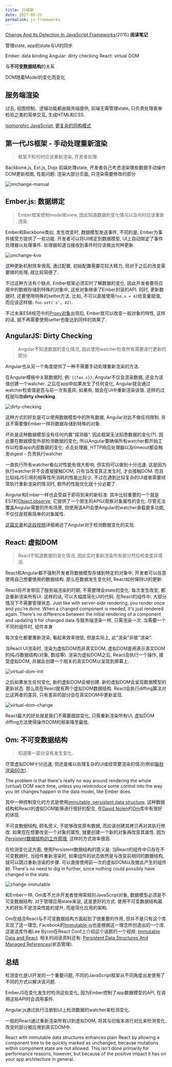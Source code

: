 ```yaml
---
title: JS框架
date: 2017-08-25
permalink: js-frameworks
---
```


[Change And Its Detection In JavaScript Frameworks](http://teropa.info/blog/2015/03/02/change-and-its-detection-in-javascript-frameworks.html)(2015) **阅读笔记**

<!-- more -->

管理state, app的state与UI的同步

Ember: data binding
Angular: dirty checking
React: virtual DOM

与**不可变数据结构**的关系

DOM随着Model的变化而变化

## 服务端渲染

过去, 视图控制、逻辑功能都由服务端提供, 前端无需管理state, 只负责处理表单检验之类的简单交互, 生成HTML和CSS. 
 

[Isomorphic JavaScript](http://isomorphic.net/), [更复杂的同构模式](https://signalvnoise.com/posts/3112-how-basecamp-next-got-to-be-so-damn-fast-without-using-much-client-side-ui)


## 第一代JS框架 - 手动处理重新渲染

> 框架不知何时应该重新渲染, 开发者处理.

Backbone.js, Ext.js, Dojo 前端处理state, 开发者自己考虑渲染哪些数据手动操作DOM更新视图, 性能问题: 渲染大部分页面, 只渲染需要修改的部分

![onchange-manual](http://teropa.info/images/onchange_manual.svg)


## Ember.js: 数据绑定

> Ember框架控制model和view, 因此知道数据的变化情况以及何时应该重新渲染

Ember和Backbone类似, 发生改变时, 数据模型发送事件, 不同的是, Ember为事件接受方提供了一些功能. 开发者可以将UI绑定到数据模型, UI上自动绑定了事件处理器以处理事件. 处理器知道当接收到事件时应该做出何种更新. 

![onchange-kvo](http://teropa.info/images/onchange_kvo.svg)

这种更新机制效率很高, 通过配置, 初始配置需要花较大精力, 但对于之后的改变需要做的处理, 就比较简便了. 

不过这种方法有个缺点, Ember框架必须实时了解数据的变化. 因此开发者要将应用中的数据存储到特殊的对象中, 这些对象继承了Ember封装的API. 同时, 更新数据时, 还要使用特殊的setter方法. 比如, 不可以直接使用`foo.x = 42`给变量赋值, 而应该这样做: `foo.set('x', 42)`.

不过未来ES6规范中的[Proxy对象](https://developer.mozilla.org/en/docs/Web/JavaScript/Reference/Global_Objects/Proxy)出现后, Ember就可以改变一般对象的特性, 这样的话, 就不再需要使用setter也能达到同样的效果了.

## AngularJS: Dirty Checking

> Angular不知道数据的变化情况, 因此使用watcher检查所有需要进行更新的部分.

Angular也从另一个角度提供了一种不需要手动处理重新渲染的方法.

在Angular模板中关联数据时, 例: `{{foo.x}}`, Angular不仅会渲染数据, 还会为该值创建一个watcher. 之后在app中如果发生了任何变化, Angular就会通过watcher检查值是否与前一次有差异, 如果有, 就会在UI中重新渲染该值. 这样的过程就叫做**dirty checking**.

![dirty-checking](http://teropa.info/images/onchange_watch.svg)

这种方式的好处是可以使用数据模型中的所有数据, Angular对此不做任何限制. 并且不需要像Ember一样将数据存储到特殊的对象.

坏处是这种数据模型没有任何内置"探测器", 因此框架无法知悉数据的变化(?). 因此要在数据模型外部检测数据的变化, 所以Angular要确保所有watcher都开始工作以检查app内部数据的变化: 点击处理器, HTTP响应处理器以及timeout都会触发digest - 负责执行watcher

一直执行所有watcher看似对性能有很大影响, 但实则可以做到十分迅速. 这是因为执行watcher并不会直接接触DOM, 只有当改变真正发生时, 才会接触DOM. 而且比较纯JS引用的相等性所消耗的性能比较少. 不过在遇到比较复杂的UI或者需要经常执行重新渲染的情况时, 额外的性能优化就十分必要了. 

Angular和Ember一样也会受益于即将到来的新标准: 其中比较重要的一个就是ES7的[Object.observe](https://developer.mozilla.org/en-US/docs/Web/JavaScript/Reference/Global_Objects/Object/observe), 它提供了一个原生的API以观察对象属性的变化. 尽管无法覆盖Angular需要的所有场景, 但使用该API会使Angular的watcher承载更多功能, 不仅仅是观察简单的对象属性.

[这篇文章](http://victorsavkin.com/post/110170125256/change-detection-in-angular-2)和[这段视频](https://www.youtube.com/watch?v=jvKGQSFQf10&feature=youtu.be)详细阐述了Angular对于检测数据变化的实现. 


## React: 虚拟DOM

> React不知道数据的变化情况, 因此实时重新渲染所有部分然后检查差异情况.


React和Angular都不强制开发者将数据模型存储到特定的对象中, 开发者可以任意使用自己想要使用的数据结构. 那么在数据发生变化时, React如何保持UI的更新:

React将开发带回了服务端渲染的时期, 不需要理会state的变化: 每次发生改变, 都会重新渲染所有UI. 这样的话, 可以大幅度简化UI的代码. 在React的组件中, 大部分情况下不需要管理状态. Just like with server-side rendering, you render once and you're done. When a changed component is needed, it's just rendered again. There's no difference between the initial rendering of a component and updating it for changed data.与服务端渲染一样, 只需渲染一次. 当需要一个不同的组件时, 组件本身

每次变化都要重新渲染, 看起来效率很低, 但是实际上, 此"渲染"非彼"渲染".

当React UI渲染时, 渲染为虚拟DOM而非真实DOM, 虚拟DOM是用表示真实DOM的纯JS数据结构(对象, 数组等). 渲染为虚拟DOM之后, React会执行一个操作, 接受虚拟DOM, 并据此创建一个相关的真实DOM以呈现到屏幕上. 

![virtual-dom-init](http://teropa.info/images/onchange_vdom_initial.svg)

之后如果发生任何变化, 新的虚拟DOM会被创建. 新的虚拟DOM会呈现数据模型的更新状态. 那么现在React就有两个虚拟DOM数据结构. React会执行diffing算法对比这两者的差异, 只有差异的部分会在真实DOM中更新呈现. 

![virtual-dom-change](http://teropa.info/images/onchange_vdom_change.svg)

React最大的好处就是我们不需要跟踪变化, 只需重新渲染所有UI, 虚拟DOM diffing方法使得操作DOM的频率降至最低. 

## Om: 不可变数据结构

> 知道哪一部分没有发生变化.

尽管虚拟DOM十分迅速, 但还是难以处理复杂的UI或经常要渲染的情况(例如[每秒渲染60次](http://jankfree.org/)). 

The problem is that there's really no way around rendering the whole (virtual) DOM each time, unless you reintroduce some control into the way you let changes happen in the data model, like Ember does.

其中一种控制变化的方式是使用[immutable, persistent data structure](https://en.wikipedia.org/wiki/Persistent_data_structure). 这种数据结构和React的虚拟DOM能够进行很好的配合, 在[David Nolen](https://github.com/swannodette)的[Om](https://github.com/omcljs/om)库中有很好的体现. 

不可变数据结构, 顾名思义, 不能够改变原有数据, 而应该创建其拷贝再对其执行修改. 如果现在想要改变一个对象的属性, 就要创建一个新的对象再改变其属性. 因为[Persistent数据结构的工作原理](http://hypirion.com/musings/understanding-persistent-vector-pt-1), 这样的方式效率很高.


在检测变化这方面, 使用Persistent数据结构的意义是: 当React的组件中只存在不可变数据时, 当组件重新渲染时, 如果组件的状态依然是与改变前相同的数据结构, 就可以跳过重新渲染的步骤. 可以直接使用前一次的虚拟DOM以及据此产生的组件树. There's no need to dig in further, since nothing could possibly have changed in the state.

![change-immutable](http://teropa.info/images/onchange_immutable.svg)

和Ember一样, Om库不允许开发者使用常规的JavaScript对象, 数据模型必须是不可变数据结构. 对于管理应用state来说, 这是更好的方式. 使用不可变数据结构最大的好处不是渲染性能的提升, 而是简化应用的架构. 

Om在结合React与不可变数据结构方面起到了很重要的作用, 但并不是只有这个库实现了这一理念, Facebook的[Immutable-js](http://facebook.github.io/immutable-js/)也是根据这一理念所创造出的一个库. 这是该库作者Lee Byron在React Conf上介绍这个话题的一个视频: [Immutable Data and React](https://youtu.be/I7IdS-PbEgI). 相关的阅读资料还有: [Persistent Data Structures And Managed References](https://www.infoq.com/presentations/Value-Identity-State-Rich-Hickey)(状态管理).

## 总结

检测变化是UI开发的一个重要问题, 不同的JavaScript框架从不同角度出发使用了不同的方式以解决该问题.

EmberJS在变化发生时检测这些变化, 因为Ember控制了app数据模型的API, 在调用这些API时会调用事件.

Angular.js通过执行注册到UI上检测数据的watcher来检测变化. 

一般的React通过重新渲染所有UI到虚拟DOM, 将其与旧版本进行对比来检测变化. 改变的部分被应用到真实DOM中. 

React with immutable data structures enhances plain React by allowing a component tree to be quickly marked as unchanged, because mutations within component state are not allowed. This isn't done primarily for performance reasons, however, but because of the positive impact it has on your app architecture in general. 
